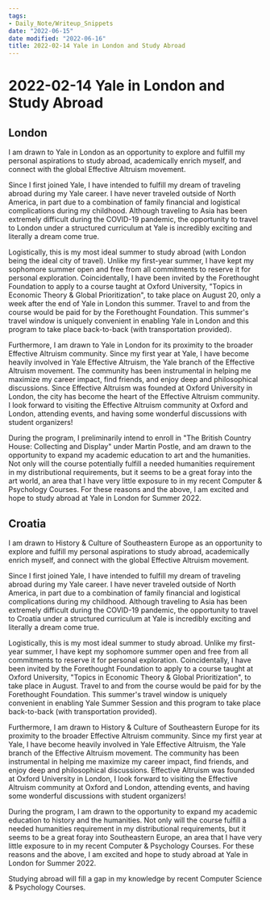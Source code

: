 ```yaml
---
tags:
- Daily_Note/Writeup_Snippets
date: "2022-06-15"
date modified: "2022-06-16"
title: 2022-02-14 Yale in London and Study Abroad
---
```


# 2022-02-14 Yale in London and Study Abroad

## London
I am drawn to Yale in London as an opportunity to explore and fulfill my personal aspirations to study abroad, academically enrich myself, and connect with the global Effective Altruism movement.

Since I first joined Yale, I have intended to fulfill my dream of traveling abroad during my Yale career. I have never traveled outside of North America, in part due to a combination of family financial and logistical complications during my childhood. Although traveling to Asia has been extremely difficult during the COVID-19 pandemic, the opportunity to travel to London under a structured curriculum at Yale is incredibly exciting and literally a dream come true.

Logistically, this is my most ideal summer to study abroad (with London being the ideal city of travel). Unlike my first-year summer, I have kept my sophomore summer open and free from all commitments to reserve it for personal exploration. Coincidentally, I have been invited by the Forethought Foundation to apply to a course taught at Oxford University, "Topics in Economic Theory & Global Prioritization", to take place on August 20, only a week after the end of Yale in London this summer. Travel to and from the course would be paid for by the Forethought Foundation. This summer's travel window is uniquely convenient in enabling Yale in London and this program to take place back-to-back (with transportation provided).

Furthermore, I am drawn to Yale in London for its proximity to the broader Effective Altruism community. Since my first year at Yale, I have become heavily involved in Yale Effective Altruism, the Yale branch of the Effective Altruism movement. The community has been instrumental in helping me maximize my career impact, find friends, and enjoy deep and philosophical discussions. Since Effective Altruism was founded at Oxford University in London, the city has become the heart of the Effective Altruism community. I look forward to visiting the Effective Altruism community at Oxford and London, attending events, and having some wonderful discussions with student organizers!

During the program, I preliminarily intend to enroll in "The British Country House: Collecting and Display" under Martin Postle, and am drawn to the opportunity to expand my academic education to art and the humanities. Not only will the course potentially fulfill a needed humanities requirement in my distributional requirements, but it seems to be a great foray into the art world, an area that I have very little exposure to in my recent Computer & Psychology Courses. For these reasons and the above, I am excited and hope to study abroad at Yale in London for Summer 2022.

## Croatia
I am drawn to History & Culture of Southeastern Europe as an opportunity to explore and fulfill my personal aspirations to study abroad, academically enrich myself, and connect with the global Effective Altruism movement.

Since I first joined Yale, I have intended to fulfill my dream of traveling abroad during my Yale career. I have never traveled outside of North America, in part due to a combination of family financial and logistical complications during my childhood. Although traveling to Asia has been extremely difficult during the COVID-19 pandemic, the opportunity to travel to Croatia under a structured curriculum at Yale is incredibly exciting and literally a dream come true.

Logistically, this is my most ideal summer to study abroad. Unlike my first-year summer, I have kept my sophomore summer open and free from all commitments to reserve it for personal exploration. Coincidentally, I have been invited by the Forethought Foundation to apply to a course taught at Oxford University, "Topics in Economic Theory & Global Prioritization", to take place in August. Travel to and from the course would be paid for by the Forethought Foundation. This summer's travel window is uniquely convenient in enabling Yale Summer Session and this program to take place back-to-back (with transportation provided).

Furthermore, I am drawn to History & Culture of Southeastern Europe for its proximity to the broader Effective Altruism community. Since my first year at Yale, I have become heavily involved in Yale Effective Altruism, the Yale branch of the Effective Altruism movement. The community has been instrumental in helping me maximize my career impact, find friends, and enjoy deep and philosophical discussions. Effective Altruism was founded at Oxford University in London, I look forward to visiting the Effective Altruism community at Oxford and London, attending events, and having some wonderful discussions with student organizers!

During the program, I am drawn to the opportunity to expand my academic education to history and the humanities. Not only will the course fulfill a needed humanities requirement in my distributional requirements, but it seems to be a great foray into Southeastern Europe, an area that I have very little exposure to in my recent Computer & Psychology Courses. For these reasons and the above, I am excited and hope to study abroad at Yale in London for Summer 2022.

 Studying abroad will fill a gap in my knowledge by recent Computer Science & Psychology Courses.
